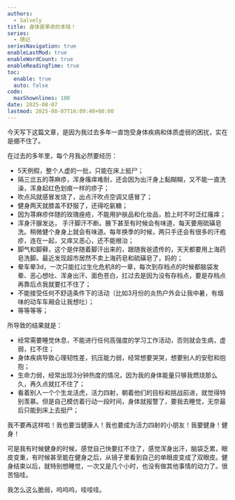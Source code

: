 ```yaml
---
authors:
  - Salvely
title: 身体是革命的本钱！
series:
  - 随记
seriesNavigation: true
enableLastMod: true
enableWordCount: true
enableReadingTime: true
toc:
  enable: true
  auto: false
code:
  maxShownlines: 100
date: 2025-08-07
lastmod: 2025-08-07T16:09:48+08:00
---
```

<!--more-->

今天写下这篇文章，是因为我过去多年一直饱受身体疾病和体质虚弱的困扰，实在是绷不住了。

在过去的多年里，每个月我必然要经历：

- 5天例假，整个人虚的一批，只能在床上挺尸；
- 隔三岔五的荨麻疹，浑身瘙痒难耐，还会因为出汗身上黏糊糊，又不能一直洗澡，浑身起红色划痕一样的疹子；
- 吹点风就感冒发烧了，出点汗吹点空调又感冒了；
- 健身两天就膝盖不舒服了，还得吃氨糖；
- 因为荨麻疹伴随的玫瑰痤疮，不能用护肤品和化妆品，脸上时不时泛红瘙痒；
- 浑身汗腺发达， 手汗脚汗不断。腋下甚至有时候会有味道，每天要用硫磺皂洗。稍微健个身身上就会有味道。每年换季的时候，两只手还会有很多的汗疱疹，连在一起，又痒又恶心，还不能根治；
- 脚气和脚藓，这个是伴随着脚汗出来的，跟随我爸遗传的，天天都要用上海药皂洗脚。最近发现超市居然不卖上海药皂和硫磺皂了，妈的；
- 晕车晕3d，一次只能扛过生化危机8的一章，每次到存档点的时候都脑袋发晕、恶心想吐、浑身出汗、面色苍白，扛过去是因为没有存档点，要是存档点再靠后点我就要扛不住了；
- 不能接受任何不舒适条件下的活动（比如3月份的炎热户外会让我中暑，有烟味的动车车厢会让我想吐）；
- 等等等等；

所导致的结果就是：

- 经常需要睡觉休息，不能进行任何高强度的学习工作活动，否则就会生病，虚弱，扛不住；
- 身体疾病导致心理韧性差，抗压能力弱，经常想要哭哭，想要别人的安慰和抱抱；
- 生命力弱，经常出现3分钟热度的情况，因为我的身体能量只够我燃烧那么久，再久点就扛不住了；
- 看着别人一个个生龙活虎，活力四射，朝着他们的目标和挑战前进，就觉得特别羡慕。但是自己模仿着行动一段时间，身体就报警了，要我去睡觉，无奈最后只能到床上去挺尸；

我不要再这样啦！我也要当健康人！我也要成为活力四射的小朋友！我要健身！健身！

可是我有时候健身的时候，感觉自己快要扛不住了，感觉浑身出汗，脑袋乏累，眼皮变重，有时候甚至能在健身之后，从镜子里看到自己的单眼皮变成了双眼皮。健身结束以后，就特别想睡觉，一次又是几个小时，也没有做其他事情的动力了。很苦恼哇。

我怎么这么脆弱，呜呜呜，哇哇哇。
